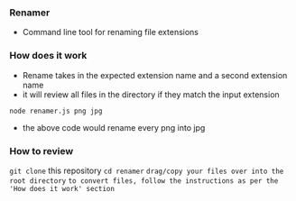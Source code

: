 ### Renamer

- Command line tool for renaming file extensions

### How does it work

- Rename takes in the expected extension name and a second extension name
- it will review all files in the directory if they match the input extension

`node renamer.js png jpg`

- the above code would rename every png into jpg

### How to review

`git clone` this repository
`cd renamer`
`drag/copy your files over into the root directory`
`to convert files, follow the instructions as per the 'How does it work' section`
